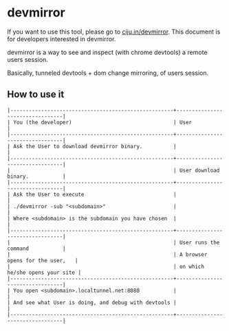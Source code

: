 devmirror
=========

If you want to use this tool, please go to
[ciju.in/devmirror](http://ciju.in/devmirror). This document is for
developers interested in devmirror.

devmirror is a way to see and inspect (with chrome devtools) a remote
users session. 

Basically, tunneled devtools + dom change mirroring, of users session.

## How to use it ##

    |-----------------------------------------------------+---------------------------------|
    | You (the developer)                                 | User                            |
    |-----------------------------------------------------+---------------------------------|
    | Ask the User to download devmirror binary.          |                                 |
    |-----------------------------------------------------+---------------------------------|
    |                                                     | User download binary.           |
    |-----------------------------------------------------+---------------------------------|
    | Ask the User to execute                             |                                 |
    | ./devmirror -sub "<subdomain>"                      |                                 |
    | Where <subdomain> is the subdomain you have chosen  |                                 |
    |-----------------------------------------------------+---------------------------------|
    |                                                     | User runs the command           |
    |                                                     | A browser opens for the user,   |
    |                                                     | on which he/she opens your site |
    |-----------------------------------------------------+---------------------------------|
    | You open <subdomain>.localtunnel.net:8080           |                                 |
    | And see what User is doing, and debug with devtools |                                 |
    |-----------------------------------------------------+---------------------------------|
